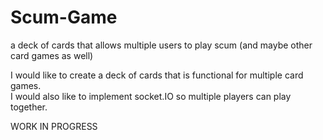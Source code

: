 # Scum-Game
a deck of cards that allows multiple users to play scum (and maybe other card games as well)


I would like to create a deck of cards that is functional for multiple card games.  
I would also like to implement socket.IO so multiple players can play together.


WORK IN PROGRESS
